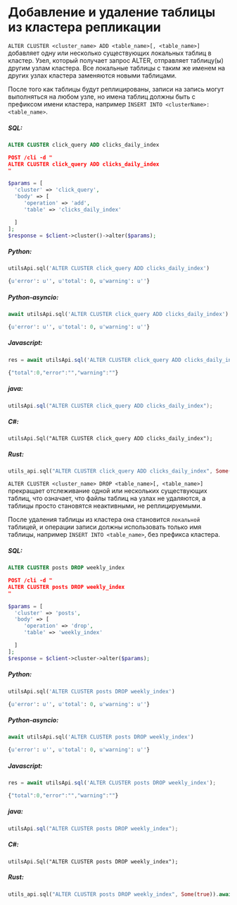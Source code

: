 # Добавление и удаление таблицы из кластера репликации

<!-- example adding and removing a table from a replication cluster 1 -->
`ALTER CLUSTER <cluster_name> ADD <table_name>[, <table_name>]` добавляет одну или несколько существующих локальных таблиц в кластер. Узел, который получает запрос ALTER, отправляет таблицу(ы) другим узлам кластера. Все локальные таблицы с таким же именем на других узлах кластера заменяются новыми таблицами.

После того как таблицы будут реплицированы, записи на запись могут выполняться на любом узле, но имена таблиц должны быть с префиксом имени кластера, например `INSERT INTO <clusterName>:<table_name>`.


<!-- intro -->
##### SQL:

<!-- request SQL -->

```sql
ALTER CLUSTER click_query ADD clicks_daily_index
```

<!-- request JSON -->

```json
POST /cli -d "
ALTER CLUSTER click_query ADD clicks_daily_index
"
```

<!-- request PHP -->

```php
$params = [
  'cluster' => 'click_query',
  'body' => [
     'operation' => 'add',
     'table' => 'clicks_daily_index'

  ]
];
$response = $client->cluster()->alter($params);
```


<!-- intro -->
##### Python:

<!-- request Python -->

```python
utilsApi.sql('ALTER CLUSTER click_query ADD clicks_daily_index')
```

<!-- response Python -->
```python
{u'error': u'', u'total': 0, u'warning': u''}
```

<!-- intro -->
##### Python-asyncio:

<!-- request Python-asyncio -->

```python
await utilsApi.sql('ALTER CLUSTER click_query ADD clicks_daily_index')
```

<!-- response Python -->
```python
{u'error': u'', u'total': 0, u'warning': u''}
```

<!-- intro -->
##### Javascript:

<!-- request javascript -->

```javascript
res = await utilsApi.sql('ALTER CLUSTER click_query ADD clicks_daily_index');
```

<!-- response javascript -->
```javascript
{"total":0,"error":"","warning":""}
```

<!-- intro -->
##### java:

<!-- request Java -->

```java
utilsApi.sql("ALTER CLUSTER click_query ADD clicks_daily_index");
```

<!-- intro -->
##### C#:

<!-- request C# -->

```clike
utilsApi.Sql("ALTER CLUSTER click_query ADD clicks_daily_index");
```

<!-- intro -->
##### Rust:

<!-- request Rust -->

```rust
utils_api.sql("ALTER CLUSTER click_query ADD clicks_daily_index", Some(true)).await;
```

<!-- end -->

<!-- example adding and removing a table from a replication cluster 2 -->
`ALTER CLUSTER <cluster_name> DROP <table_name>[, <table_name>]` прекращает отслеживание одной или нескольких существующих таблиц, что означает, что файлы таблиц на узлах не удаляются, а таблицы просто становятся неактивными, не реплицируемыми.

После удаления таблицы из кластера она становится `локальной` таблицей, и операции записи должны использовать только имя таблицы, например `INSERT INTO <table_name>`, без префикса кластера.


<!-- intro -->
##### SQL:

<!-- request SQL -->

```sql
ALTER CLUSTER posts DROP weekly_index
```

<!-- request JSON -->

```json
POST /cli -d "
ALTER CLUSTER posts DROP weekly_index
"
```

<!-- request PHP -->

```php
$params = [
  'cluster' => 'posts',
  'body' => [
     'operation' => 'drop',
     'table' => 'weekly_index'

  ]
];
$response = $client->cluster->alter($params);
```
<!-- intro -->
##### Python:

<!-- request Python -->

```python
utilsApi.sql('ALTER CLUSTER posts DROP weekly_index')
```

<!-- response Python -->
```python
{u'error': u'', u'total': 0, u'warning': u''}
```

<!-- intro -->
##### Python-asyncio:

<!-- request Python-asyncio -->

```python
await utilsApi.sql('ALTER CLUSTER posts DROP weekly_index')
```

<!-- response Python-asyncio -->
```python
{u'error': u'', u'total': 0, u'warning': u''}
```

<!-- intro -->
##### Javascript:

<!-- request javascript -->

```javascript
res = await utilsApi.sql('ALTER CLUSTER posts DROP weekly_index');
```

<!-- response javascript -->
```javascript
{"total":0,"error":"","warning":""}
```

<!-- intro -->
##### java:

<!-- request Java -->

```java
utilsApi.sql("ALTER CLUSTER posts DROP weekly_index");
```

<!-- intro -->
##### C#:

<!-- request C# -->

```clike
utilsApi.Sql("ALTER CLUSTER posts DROP weekly_index");
```

<!-- intro -->
##### Rust:

<!-- request Rust -->

```rust
utils_api.sql("ALTER CLUSTER posts DROP weekly_index", Some(true)).await;
```

<!-- end -->
<!-- proofread -->

